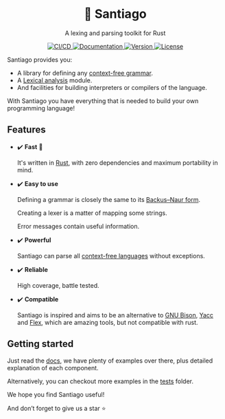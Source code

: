 <!--
SPDX-FileCopyrightText: 2022 Kevin Amado <kamadorueda@gmail.com>

SPDX-License-Identifier: GPL-3.0-only
-->

<h1 align="center">🐆 Santiago</h2>

<p align="center">A lexing and parsing toolkit for Rust</p>

<p align="center">
  <a href="https://buildkite.com/kamadorueda/santiago">
    <img
      alt="CI/CD"
      src="https://badge.buildkite.com/4b931515838b1cf833c90ef188b455f4fbb336f2b416fec20c.svg?branch=main"
    >
    </img>
  </a>
  <a href="https://docs.rs/santiago">
    <img
      alt="Documentation"
      src="https://img.shields.io/docsrs/santiago?color=brightgreen"
    >
    </img>
  </a>
  <a href="https://crates.io/crates/santiago">
    <img
      alt="Version"
      src="https://img.shields.io/crates/v/santiago?color=brightgreen"
    >
    </img>
  </a>
  <a href="https://spdx.org/licenses/GPL-3.0-only.html">
    <img
      alt="License"
      src="https://img.shields.io/crates/l/santiago?color=brightgreen"
    >
    </img>
  </a>
  <!-- <a href="https://crates.io/crates/santiago">
    <img
      alt="Downloads"
      src="https://img.shields.io/crates/d/santiago"
    >
    </img>
  </a> -->

</p>

Santiago provides you:

- A library for defining any
  [context-free grammar](https://en.wikipedia.org/wiki/Context-free_grammar).
- A [Lexical analysis](https://en.wikipedia.org/wiki/Lexical_analysis) module.
- And facilities for building interpreters or compilers of the language.

With Santiago you have everything that is needed
to build your own programming language!

## Features

- ✔️ **Fast** 🦀

  It's written in [Rust](https://www.rust-lang.org/),
  with zero dependencies and
  maximum portability in mind.

- ✔️ **Easy to use**

  Defining a grammar is closely the same to its
  [Backus–Naur form](https://en.wikipedia.org/wiki/Backus%E2%80%93Naur_form).

  Creating a lexer is a matter of mapping some strings.

  Error messages contain useful information.

- ✔️ **Powerful**

  Santiago can parse all [context-free languages](https://en.wikipedia.org/wiki/Context-free_grammar) without exceptions.
  <!--
    It performs:

    - Linear time and space lexing.
    - Linear time and space parsing of
      [deterministic grammars](https://en.wikipedia.org/wiki/Deterministic_context-free_grammar).
    - Linear space and quadratic time of
      [unambiguous grammars](https://en.wikipedia.org/wiki/Unambiguous_grammar).
    - Linear space and cubic time of
      highly [ambiguous grammars](https://en.wikipedia.org/wiki/Ambiguous_grammar).
  -->

- ✔️ **Reliable**

  High coverage, battle tested.

- ✔️ **Compatible**

  Santiago is inspired and aims to be an alternative to
  [GNU Bison](https://en.wikipedia.org/wiki/GNU_Bison),
  [Yacc](https://en.wikipedia.org/wiki/Yacc) and
  [Flex](<https://en.wikipedia.org/wiki/Flex_(lexical_analyser_generator)>),
  which are amazing tools,
  but not compatible with rust.

## Getting started

Just read the [docs](https://docs.rs/santiago),
we have plenty of examples over there,
plus detailed explanation of each component.

Alternatively,
you can checkout more examples
in the [tests](https://github.com/kamadorueda/santiago/tree/main/tests)
folder.

We hope you find Santiago useful!

And don’t forget to give us a star ⭐
